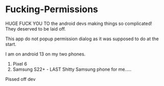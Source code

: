 # Fucking-Permissions


HUGE FUCK YOU TO the android devs making things so complicated!  
They deserved to be laid off.    

This app do not popup permission dialog as it was supposed to do at the start.  

I am on android 13 on my two phones.     
1. Pixel 6 
2. Samsung S22+ - LAST Shitty Samsung phone for me.....     


Pissed off dev  

  

